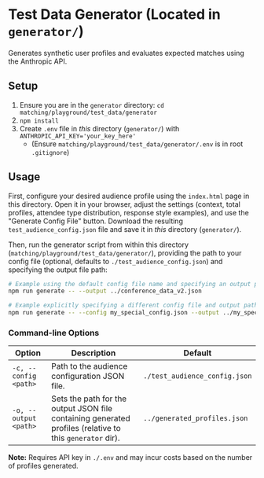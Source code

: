 # Test Data Generator (Located in `generator/`)

Generates synthetic user profiles and evaluates expected matches using the Anthropic API.

## Setup

1.  Ensure you are in the `generator` directory: `cd matching/playground/test_data/generator`
2.  `npm install`
3.  Create `.env` file in *this* directory (`generator/`) with `ANTHROPIC_API_KEY='your_key_here'`
    *   (Ensure `matching/playground/test_data/generator/.env` is in root `.gitignore`)

## Usage

First, configure your desired audience profile using the `index.html` page in this directory. Open it in your browser, adjust the settings (context, total profiles, attendee type distribution, response style examples), and use the "Generate Config File" button. Download the resulting `test_audience_config.json` file and save it in *this* directory (`generator/`).

Then, run the generator script from within this directory (`matching/playground/test_data/generator/`), providing the path to your config file (optional, defaults to `./test_audience_config.json`) and specifying the output file path:

```bash
# Example using the default config file name and specifying an output path:
npm run generate -- --output ../conference_data_v2.json

# Example explicitly specifying a different config file and output path:
npm run generate -- --config my_special_config.json --output ../my_special_data.json
```

### Command-line Options

| Option                         | Description                                                                                       | Default                               |
| ------------------------------ | ------------------------------------------------------------------------------------------------- | ------------------------------------- |
| `-c, --config <path>`          | Path to the audience configuration JSON file.                                                    | `./test_audience_config.json`       |
| `-o, --output <path>`        | Sets the path for the output JSON file containing generated profiles (relative to this `generator` dir). | `../generated_profiles.json`     |


**Note:** Requires API key in `./.env` and may incur costs based on the number of profiles generated. 